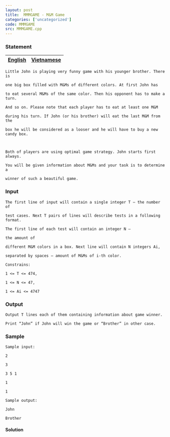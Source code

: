 ```yaml
---
layout: post
title:  MMMGAME - M&M Game
categories: ['uncategorized']
code: MMMGAME
src: MMMGAME.cpp
---
```


### **Statement**

[English](/problems/MMMGAME/en/) | [Vietnamese](/problems/MMMGAME/vn/)  
---|---  
      
    
    Little John is playing very funny game with his younger brother. There  is 
    one big box filled with M&Ms of different colors. At first John has 
    to eat several M&Ms of the same color. Then his opponent has to make a turn. 
    And so on. Please note that each player has to eat at least one M&M 
    during his turn. If John (or his brother) will eat the last M&M from the 
    box he will be considered as a looser and he will have to buy a new candy box. 
    
    Both of players are using optimal game strategy. John starts first always. 
    You will be given information about M&Ms and your task is to determine a 
    winner of such a beautiful game.
    

### Input

    
    
    The first line of input will contain a single integer T – the number of 
    test cases. Next T pairs of lines will describe tests in a following format. 
    The first line of each test will contain an integer N – 
    the amount of 
    different M&M colors in a box. Next line will contain N integers Ai, 
    separated by spaces – amount of M&Ms of i-th color. 
    Constrains: 
    1 <= T <= 474, 
    1 <= N <= 47, 
    1 <= Ai <= 4747
    

### Output

    
    
    Output T lines each of them containing information about game winner. 
    Print “John” if John will win the game or “Brother” in other case.
    

### Sample

    
    
    Sample input: 
    2 
    3 
    3 5 1 
    1 
    1 
    Sample output: 
    John 
    Brother 



#### **Solution**



